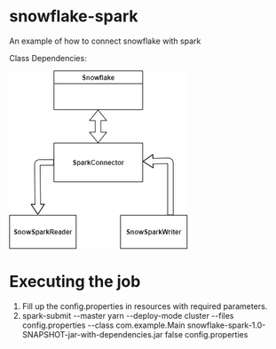 # snowflake-spark
An example of how to connect snowflake with spark

Class Dependencies:

![Class dependencies](src/main/resources/Flow.png)

# Executing the job
1. Fill up the config.properties in resources with required parameters.
2. spark-submit --master yarn --deploy-mode cluster --files config.properties --class com.example.Main snowflake-spark-1.0-SNAPSHOT-jar-with-dependencies.jar false config.properties
